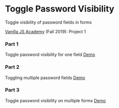 # Toggle Password Visibility
Toggle visibility of password fields in forms

[Vanilla JS Academy](https://vanillajsacademy.com/) (Fall 2019): Project 1 

### Part 1
Toggle password visibility for one field [Demo](https://letioneill.github.io/password-visiblity/01-toggle-password-visibility.html)

### Part 2
Toggling multiple password fields [Demo](https://letioneill.github.io/password-visiblity/02-password-visibility-multiple-fields.html)

### Part 3
Toggle password visibility on multiple forms [Demo](https://letioneill.github.io/password-visiblity/03-password-visibility-multiple-forms.html)
